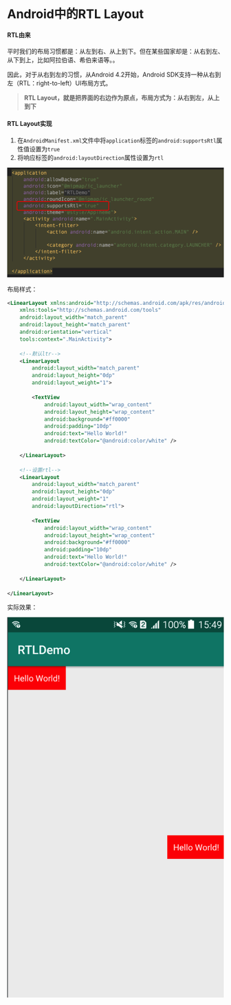 # Android中的RTL Layout
#### RTL由来
平时我们的布局习惯都是：从左到右、从上到下。但在某些国家却是：从右到左、从下到上，比如阿拉伯语、希伯来语等。。

因此，对于从右到左的习惯，从Android 4.2开始，Android SDK支持一种从右到左（RTL：right-to-left）UI布局方式。

> __RTL Layout，就是把界面的右边作为原点，布局方式为：从右到左，从上到下__

#### RTL Layout实现
 1. 在`AndroidManifest.xml`文件中将`application`标签的`android:supportsRtl`属性值设置为`true`
 2. 将响应标签的`android:layoutDirection`属性设置为`rtl`

![](screenshot/rtl_01.png)

布局样式：

```xml
<LinearLayout xmlns:android="http://schemas.android.com/apk/res/android"
    xmlns:tools="http://schemas.android.com/tools"
    android:layout_width="match_parent"
    android:layout_height="match_parent"
    android:orientation="vertical"
    tools:context=".MainActivity">

    <!--默认ltr-->
    <LinearLayout
        android:layout_width="match_parent"
        android:layout_height="0dp"
        android:layout_weight="1">

        <TextView
            android:layout_width="wrap_content"
            android:layout_height="wrap_content"
            android:background="#ff0000"
            android:padding="10dp"
            android:text="Hello World!"
            android:textColor="@android:color/white" />

    </LinearLayout>

    <!--设置rtl-->
    <LinearLayout
        android:layout_width="match_parent"
        android:layout_height="0dp"
        android:layout_weight="1"
        android:layoutDirection="rtl">

        <TextView
            android:layout_width="wrap_content"
            android:layout_height="wrap_content"
            android:background="#ff0000"
            android:padding="10dp"
            android:text="Hello World!"
            android:textColor="@android:color/white" />

    </LinearLayout>

</LinearLayout>
```

实际效果：

![](/screenshot/rtl_02.png)